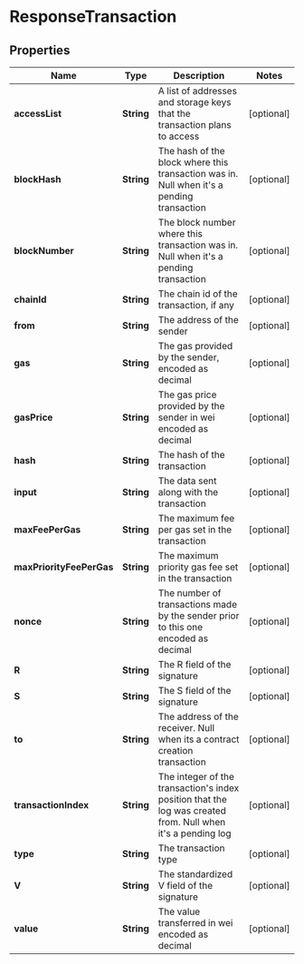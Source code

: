 

# ResponseTransaction


## Properties

| Name | Type | Description | Notes |
|------------ | ------------- | ------------- | -------------|
|**accessList** | **String** | A list of addresses and storage keys that the transaction plans to access |  [optional] |
|**blockHash** | **String** | The hash of the block where this transaction was in. Null when it&#39;s a pending transaction |  [optional] |
|**blockNumber** | **String** | The block number where this transaction was in. Null when it&#39;s a pending transaction |  [optional] |
|**chainId** | **String** | The chain id of the transaction, if any |  [optional] |
|**from** | **String** | The address of the sender |  [optional] |
|**gas** | **String** | The gas provided by the sender, encoded as decimal |  [optional] |
|**gasPrice** | **String** | The gas price provided by the sender in wei encoded as decimal |  [optional] |
|**hash** | **String** | The hash of the transaction |  [optional] |
|**input** | **String** | The data sent along with the transaction |  [optional] |
|**maxFeePerGas** | **String** | The maximum fee per gas set in the transaction |  [optional] |
|**maxPriorityFeePerGas** | **String** | The maximum priority gas fee set in the transaction |  [optional] |
|**nonce** | **String** | The number of transactions made by the sender prior to this one encoded as decimal |  [optional] |
|**R** | **String** | The R field of the signature |  [optional] |
|**S** | **String** | The S field of the signature |  [optional] |
|**to** | **String** | The address of the receiver. Null when its a contract creation transaction |  [optional] |
|**transactionIndex** | **String** | The integer of the transaction&#39;s index position that the log was created from. Null when it&#39;s a pending log |  [optional] |
|**type** | **String** | The transaction type |  [optional] |
|**V** | **String** | The standardized V field of the signature |  [optional] |
|**value** | **String** | The value transferred in wei encoded as decimal |  [optional] |



